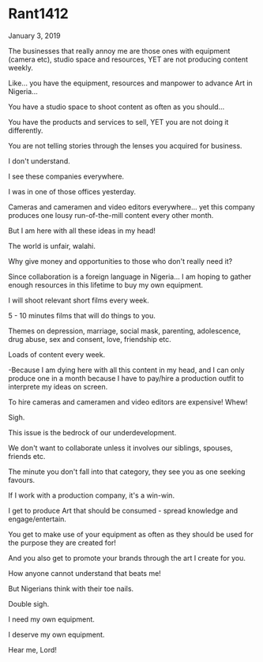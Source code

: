 # Rant1412


January 3, 2019

The businesses that really annoy me are those ones with equipment (camera etc), studio space and resources, YET are not producing content weekly.

Like... you have the equipment, resources and manpower to advance Art in Nigeria...

You have a studio space to shoot content as often as you should...

You have the products and services to sell, YET you are not doing it differently. 

You are not telling stories through the lenses you acquired for business.

I don't understand. 

I see these companies everywhere.

I was in one of those offices yesterday.

Cameras and cameramen and video editors everywhere... yet this company produces one lousy run-of-the-mill content every other month.

But I am here with all these ideas in my head!

The world is unfair, walahi.

Why give money and opportunities to those who don't really need it?

Since collaboration is a foreign language in Nigeria... I am hoping to gather enough resources in this lifetime to buy my own equipment.

I will shoot relevant short films every week.

5 - 10 minutes films that will do things to you.

Themes on depression, marriage, social mask, parenting, adolescence, drug abuse, sex and consent, love, friendship etc.

Loads of content every week.

-Because I am dying here with all this content in my head, and I can only produce one in a month because I have to pay/hire a production outfit to interprete my ideas on screen. 

To hire cameras and cameramen and video editors are expensive! Whew!

Sigh.

This issue is the bedrock of our underdevelopment.

We don't want to collaborate unless it involves our siblings, spouses, friends etc.

The minute you don't fall into that category, they see you as one seeking favours. 

If I work with a production company, it's a win-win.

I get to produce Art that should be consumed - spread knowledge and engage/entertain.

You get to make use of your equipment as often as they should be used for the purpose they are created for!

And you also get to promote your brands through the art I create for you.

How anyone cannot understand that beats me!

But Nigerians think with their toe nails.

Double sigh.

I need my own equipment.

I deserve my own equipment. 

Hear me, Lord!